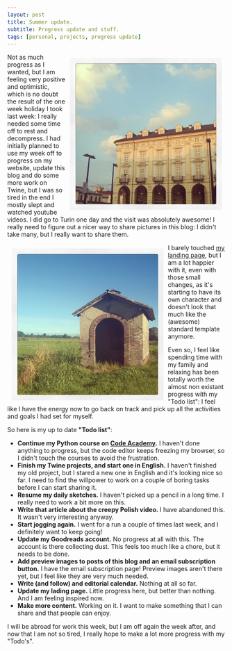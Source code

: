 ```yaml
---
layout: post
title: Summer update.
subtitle: Progress update and stuff.
tags: [personal, projects, progress update]
---
```


<img src="/img/08082016/turin.jpg" alt="Turin" align="right" height="350" width="350" style="margin:10px"> Not as much progress as I wanted, but I am feeling very positive and optimistic, which is no doubt the result of the one week holiday I took last week: I really needed some time off to rest and decompress.
I had initially planned to use my week off to progress on my website, update this blog and do some more work on Twine, but I was so tired in the end I mostly slept and watched youtube videos.
I did go to Turin one day and the visit was absolutely awesome! I really need to figure out a nicer way to share pictures in this blog: I didn't take many, but I really want to share them.

<img src="/img/08082016/run.jpg" alt="An old oven near a farm where I run" align="left" height="350" width="350" style="margin:10px"> I barely touched [my landing page](http://melyanna.net/), but I am a lot happier with it, even with those small changes, as it's starting to have its own character and doesn't look that much like the (awesome) standard template anymore.

Even so, I feel like spending time with my family and relaxing has been totally worth the almost non existant progress with my "Todo list": I feel like I have the energy now to go back on track and pick up all the activities and goals I had set for myself.


So here is my up to date **"Todo list"**:

* **Continue my Python course on [Code Academy](https://www.codecademy.com/Melyanna).** I haven't done anything to progress, but the code editor keeps freezing my browser, so I didn't touch the courses to avoid the frustration.
* **Finish my Twine projects, and start one in English.** I haven't finished my old project, but I stared a new one in English and it's looking nice so far. I need to find the willpower to work on a couple of boring tasks before I can start sharing it.
* **Resume my daily sketches.** I haven't picked up a pencil in a long time. I really need to work a bit more on this.
* **Write that article about the creepy Polish video.** I have abandoned this. It wasn't very interesting anyway.
* **Start jogging again.** I went for a run a couple of times last week, and I definitely want to keep going!
* **Update my Goodreads account.** No progress at all with this. The account is there collecting dust. This feels too much like a chore, but it needs to be done.
* **Add preview images to posts of this blog and an email subscription button.** I have the email subscription page! Preview images aren't there yet, but I feel like they are very much needed.
* **Write (and follow) and editorial calendar.** Nothing at all so far.
* **Update my lading page.** Little progress here, but better than nothing. And I am feeling inspired now.
* **Make more content.** Working on it. I want to make something that I can share and that people can enjoy.

I will be abroad for work this week, but I am off again the week after, and now that I am not so tired, I really hope to make a lot more progress with my "Todo's".